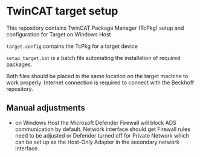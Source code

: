 # TwinCAT target setup

This repository contains TwinCAT Package Manager (TcPkg) setup and configuration for Target on Windows Host

`target.config` contains the TcPkg for a target device

`setup_target.bat` is a batch file automating the installation of required packages.

Both files should be placed in the same location on the target machine to work properly.
Internet connection is required to connect with the Beckhoff repository.

## Manual adjustments

- on Windows Host the Microsoft Defender Firewall will block ADS communication by default.
Network interface should get Firewall rules need to be adjusted or Defender turned off for Private Network which can be set up as the Host-Only Adapter in the secondary network interface.
